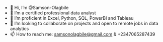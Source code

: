 - 👋 Hi, I’m @Samson-Olagbile
- 👀 I’m a certified professional data analyst
- 🌱 I’m proficient in Excel, Python, SQL, PowerBI and Tableau
- 💞️ I’m looking to collaborate on projects and open to remote jobs in data analytics
- 📫 How to reach me: samsonolagbile@gmail.com & +2347065287439

<!---
Samson-Olagbile/Samson-Olagbile is a ✨ special ✨ repository because its `README.md` (this file) appears on your GitHub profile.
You can click the Preview link to take a look at your changes.
--->
